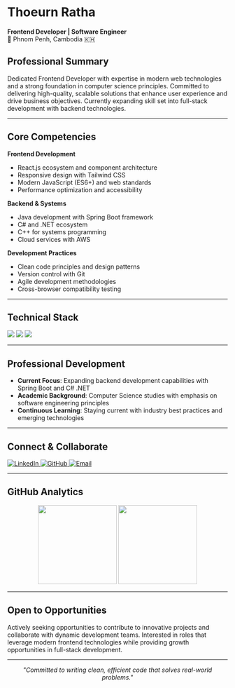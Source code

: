 # Thoeurn Ratha
**Frontend Developer | Software Engineer**  
📍 Phnom Penh, Cambodia 🇰🇭

## Professional Summary

Dedicated Frontend Developer with expertise in modern web technologies and a strong foundation in computer science principles. Committed to delivering high-quality, scalable solutions that enhance user experience and drive business objectives. Currently expanding skill set into full-stack development with backend technologies.

---

## Core Competencies

**Frontend Development**
- React.js ecosystem and component architecture
- Responsive design with Tailwind CSS
- Modern JavaScript (ES6+) and web standards
- Performance optimization and accessibility

**Backend & Systems**
- Java development with Spring Boot framework
- C# and .NET ecosystem
- C++ for systems programming
- Cloud services with AWS

**Development Practices**
- Clean code principles and design patterns
- Version control with Git
- Agile development methodologies
- Cross-browser compatibility testing

---

## Technical Stack

<p align="left">
  <img src="https://skillicons.dev/icons?i=react,js,html,css,tailwind" />
  <img src="https://skillicons.dev/icons?i=java,spring,cs,cpp,c" />
  <img src="https://skillicons.dev/icons?i=aws,git,github,vscode" />
</p>

---

## Professional Development

- **Current Focus**: Expanding backend development capabilities with Spring Boot and C# .NET
- **Academic Background**: Computer Science studies with emphasis on software engineering principles
- **Continuous Learning**: Staying current with industry best practices and emerging technologies

---

## Connect & Collaborate

<p align="left">
  <a href="https://linkedin.com/in/your-profile">
    <img src="https://img.shields.io/badge/LinkedIn-0077B5?style=for-the-badge&logo=linkedin&logoColor=white" alt="LinkedIn"/>
  </a>
  <a href="https://github.com/your-username">
    <img src="https://img.shields.io/badge/GitHub-181717?style=for-the-badge&logo=github&logoColor=white" alt="GitHub"/>
  </a>
  <a href="mailto:your.email@example.com">
    <img src="https://img.shields.io/badge/Email-D14836?style=for-the-badge&logo=gmail&logoColor=white" alt="Email"/>
  </a>
</p>

---

## GitHub Analytics

<div align="center">
  <img height="180em" src="https://github-readme-stats.vercel.app/api?username=your-username&show_icons=true&theme=github_dark&include_all_commits=true&count_private=true"/>
  <img height="180em" src="https://github-readme-stats.vercel.app/api/top-langs/?username=your-username&layout=compact&langs_count=7&theme=github_dark"/>
</div>

---

## Open to Opportunities

Actively seeking opportunities to contribute to innovative projects and collaborate with dynamic development teams. Interested in roles that leverage modern frontend technologies while providing growth opportunities in full-stack development.

---

<div align="center">
  <i>"Committed to writing clean, efficient code that solves real-world problems."</i>
</div>
